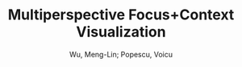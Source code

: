 ---
layout: technique
title: "Multiperspective Focus+Context Visualization"
system: "False"
technique: "True"
design_study: "False"
evaluation: "False"
data: "False"
analysis: "False"
generation: "False"
curation_and_transformation: "False"
management: "False"
modeling: "False"
urban_analysis: "False"
visualization: "True"
sunlight_access: "False"
wind_ventilation: "False"
view_impact: "False"
energy: "False"
damage_and_disaster_management: "False"
climate: "False"
sound: "False"
property_cadastre: "False"
others: "True"
lookup: "False"
browse: "True"
locate: "False"
explore: "False"
identify: "False"
compare: "False"
summarize: "False"
distribution: "False"
trends: "False"
outliers: "False"
extremes: "False"
features: "False"
target_discovery: "False"
target_access: "True"
spatial_relation: "False"
buildings: "True"
streets: "False"
nature: "False"
uniform_discretization: "False"
structural_subdivision: "False"
univariate: "False"
multivariate: "False"
volumetric: "False"
temporal: "False"
sensing: "False"
statistical: "False"
simulation_based: "False"
learning_based: "False"
surveyed: "False"
site: "False"
block: "False"
multi_block: "True"
city: "True"
va_wo_model: "False"
post_model: "False"
model_integrated: "False"
assisted_models: "False"
overlay: "False"
embedded: "False"
linked: "False"
temporal_jx: "False"
spatial_jx: "False"
filter: "False"
aggregate: "False"
embed: "False"
glyphs: "False"
bar_charts: "False"
scatterplots: "False"
matrix: "False"
parallel_coordinates: "False"
map_2d: "False"
map_3d: "True"
walking: "True"
steering: "False"
selection_based: "False"
manipulation_based: "True"
distortion: "True"
ghosting: "False"
culling: "False"
birds_view: "False"
multi_view: "False"
assisted_steering: "False"
other: "False"
vr_cave: "False"
ar: "False"
desktop: "True"
mobile: "False"
case_study: "False"
user_study: "False"
statistical_evaluation: "True"
expert_interviews: "False"
key: "8GNQFLM8"
item_type: "journalArticle"
publication_year: "2016"
author: "Wu, Meng-Lin; Popescu, Voicu"
publication_title: "IEEE Transactions on Visualization and Computer Graphics"
isbn: "nan"
issn: "1077-2626"
doi: "10.1109/TVCG.2015.2443804"
url_paper: "http://ieeexplore.ieee.org/document/7120994/"
abstract_note: "nan"
date_added: "2023-01-30 00:01:38"
date_modified: "2023-01-30 00:01:38"
access_date: "2023-01-30 00:01:38"
pages: "1555-1567"
num_pages: "nan"
issue: "5"
volume: "22.0"
number_of_volumes: "nan"
journal_abbreviation: "IEEE Trans. Visual. Comput. Graphics"
short_title: "nan"
series: "nan"
series_number: "nan"
series_text: "nan"
series_title: "nan"
publisher: "nan"
place: "nan"
language: "nan"
rights: "nan"
type: "nan"
archive: "nan"
archive_location: "nan"
library_catalog: "DOI.org (Crossref)"
call_number: "nan"
extra: "nan"
notes: "nan"
link_attachments: "nan"
manual_tags: "nan"
automatic_tags: "nan"
editor: "nan"
series_editor: "nan"
translator: "nan"
contributor: "nan"
attorney_agent: "nan"
book_author: "nan"
cast_member: "nan"
commenter: "nan"
composer: "nan"
cosponsor: "nan"
counsel: "nan"
interviewer: "nan"
producer: "nan"
recipient: "nan"
reviewed_author: "nan"
scriptwriter: "nan"
words_by: "nan"
guest: "nan"
number: "nan"
edition: "nan"
running_time: "nan"
scale: "nan"
medium: "nan"
artwork_size: "nan"
filing_date: "nan"
application_number: "nan"
assignee: "nan"
issuing_authority: "nan"
country: "nan"
meeting_name: "nan"
conference_name: "nan"
court: "nan"
references: "nan"
reporter: "nan"
legal_status: "nan"
priority_numbers: "nan"
programming_language: "nan"
version: "nan"
system: "nan"
code: "nan"
code_number: "nan"
section: "nan"
session: "nan"
committee: "nan"
history: "nan"
legislative_body: "nan"
---